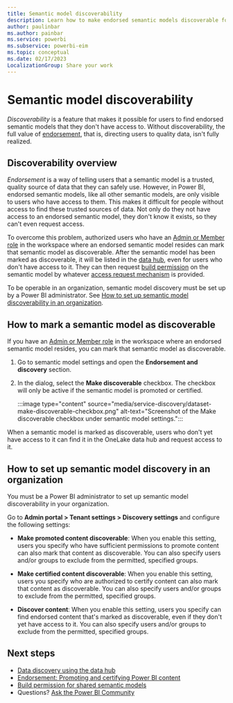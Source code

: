 ```yaml
---
title: Semantic model discoverability
description: Learn how to make endorsed semantic models discoverable for users who don't have access to them.
author: paulinbar
ms.author: painbar
ms.service: powerbi
ms.subservice: powerbi-eim
ms.topic: conceptual
ms.date: 02/17/2023
LocalizationGroup: Share your work
---
```

# Semantic model discoverability

*Discoverability* is a feature that makes it possible for users to find endorsed semantic models that they don't have access to. Without discoverability, the full value of [endorsement](service-endorsement-overview.md), that is, directing users to quality data, isn't fully realized.

## Discoverability overview

*Endorsement* is a way of telling users that a semantic model is a trusted, quality source of data that they can safely use. However, in Power BI, endorsed semantic models, like all other semantic models, are only visible to users who have access to them. This makes it difficult for people without access to find these trusted sources of data. Not only do they not have access to an endorsed semantic model, they don't know it exists, so they can't even request access.

To overcome this problem, authorized users who have an [Admin or Member role](service-roles-new-workspaces.md) in the workspace where an endorsed semantic model resides can mark that semantic model as discoverable. After the semantic model has been marked as discoverable, it will be listed in the [data hub](../connect-data/service-data-hub.md), even for users who don't have access to it. They can then request [build permission](../connect-data/service-datasets-build-permissions.md) on the semantic model by whatever [access request mechanism](../connect-data/service-datasets-build-permissions.md#configure-how-users-request-build-permission) is provided.

To be operable in an organization, semantic model discovery must be set up by a Power BI administrator. See [How to set up semantic model discoverability in an organization](#how-to-set-up-semantic-model-discovery-in-an-organization).

## How to mark a semantic model as discoverable

If you have an [Admin or Member role](service-roles-new-workspaces.md) in the workspace where an endorsed semantic model resides, you can mark that semantic model as discoverable.

1. Go to semantic model settings and open the **Endorsement and discovery** section.

1. In the dialog, select the **Make discoverable** checkbox. The checkbox will only be active if the semantic model is promoted or certified.

    :::image type="content" source="media/service-discovery/dataset-make-discoverable-checkbox.png" alt-text="Screenshot of the Make discoverable checkbox under semantic model settings.":::

When a semantic model is marked as discoverable, users who don't yet have access to it can find it in the OneLake data hub and request access to it.

## How to set up semantic model discovery in an organization

You must be a Power BI administrator to set up semantic model discoverability in your organization.

Go to  **Admin portal > Tenant settings > Discovery settings** and configure the following settings:

* **Make promoted content discoverable**: When you enable this setting, users you specify who have sufficient permissions to promote content can also mark that content as discoverable. You can also specify users and/or groups to exclude from the permitted, specified groups. 

* **Make certified content discoverable**: When you enable this setting, users you specify who are authorized to certify content can also mark that content as discoverable. You can also specify users and/or groups to exclude from the permitted, specified groups.

* **Discover content**: When you enable this setting, users you specify can find endorsed content that's marked as discoverable, even if they don't yet have access to it. You can also specify users and/or groups to exclude from the permitted, specified groups.

## Next steps
* [Data discovery using the data hub](../connect-data/service-data-hub.md)
* [Endorsement: Promoting and certifying Power BI content](service-endorsement-overview.md)
* [Build permission for shared semantic models](../connect-data/service-datasets-build-permissions.md)
* Questions? [Ask the Power BI Community](https://community.powerbi.com/)
